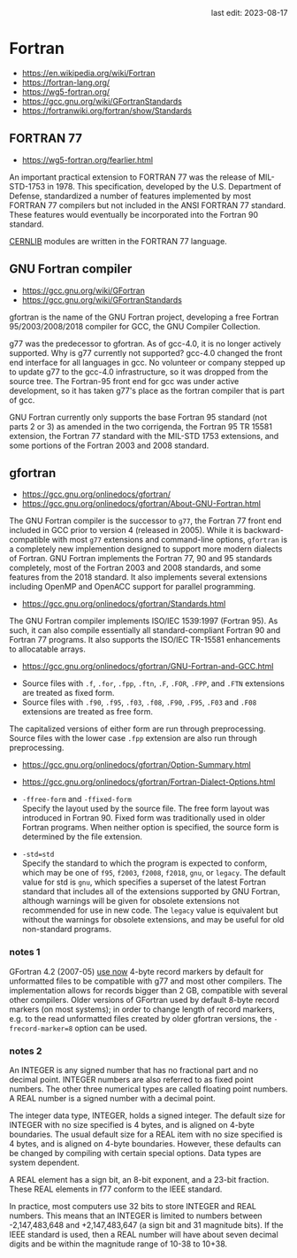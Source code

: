 <p align="right">last edit: 2023-08-17</p>

# Fortran
* https://en.wikipedia.org/wiki/Fortran
* https://fortran-lang.org/
* https://wg5-fortran.org/
* https://gcc.gnu.org/wiki/GFortranStandards
* https://fortranwiki.org/fortran/show/Standards

## FORTRAN 77
* https://wg5-fortran.org/fearlier.html

An important practical extension to FORTRAN 77 was the release of MIL-STD-1753
in 1978. This specification, developed by the U.S. Department of Defense,
standardized a number of features implemented by most FORTRAN 77 compilers but
not included in the ANSI FORTRAN 77 standard. These features would eventually be
incorporated into the Fortran 90 standard.

[CERNLIB](https://en.wikipedia.org/wiki/CERN_Program_Library) modules are
written in the FORTRAN 77 language.

## GNU Fortran compiler
* https://gcc.gnu.org/wiki/GFortran
* https://gcc.gnu.org/wiki/GFortranStandards

gfortran is the name of the GNU Fortran project, developing a free Fortran
95/2003/2008/2018 compiler for GCC, the GNU Compiler Collection.

g77 was the predecessor to gfortran. As of gcc-4.0, it is no longer actively
supported. Why is g77 currently not supported? gcc-4.0 changed the front end
interface for all languages in gcc. No volunteer or company stepped up to update
g77 to the gcc-4.0 infrastructure, so it was dropped from the source tree. The
Fortran-95 front end for gcc was under active development, so it has taken g77's
place as the fortran compiler that is part of gcc.

GNU Fortran currently only supports the base Fortran 95 standard (not parts 2 or
3) as amended in the two corrigenda, the Fortran 95 TR 15581 extension, the
Fortran 77 standard with the MIL-STD 1753 extensions, and some portions of the
Fortran 2003 and 2008 standard.

## gfortran
* https://gcc.gnu.org/onlinedocs/gfortran/
* https://gcc.gnu.org/onlinedocs/gfortran/About-GNU-Fortran.html

The GNU Fortran compiler is the successor to `g77`, the Fortran 77 front end
included in GCC prior to version 4 (released in 2005). While it is
backward-compatible with most `g77` extensions and command-line options,
`gfortran` is a completely new implemention designed to support more modern
dialects of Fortran. GNU Fortran implements the Fortran 77, 90 and 95 standards
completely, most of the Fortran 2003 and 2008 standards, and some features from
the 2018 standard. It also implements several extensions including OpenMP and
OpenACC support for parallel programming.

* https://gcc.gnu.org/onlinedocs/gfortran/Standards.html

The GNU Fortran compiler implements ISO/IEC 1539:1997 (Fortran 95). As such, it
can also compile essentially all standard-compliant Fortran 90 and Fortran 77
programs. It also supports the ISO/IEC TR-15581 enhancements to allocatable
arrays.

* https://gcc.gnu.org/onlinedocs/gfortran/GNU-Fortran-and-GCC.html

- Source files with `.f`, `.for`, `.fpp`, `.ftn`, `.F`, `.FOR`, `.FPP`, and
`.FTN` extensions are treated as fixed form.
- Source files with `.f90`, `.f95`, `.f03`, `.f08`, `.F90`, `.F95`, `.F03` and
`.F08` extensions are treated as free form.

The capitalized versions of either form are run through preprocessing. Source
files with the lower case `.fpp` extension are also run through preprocessing.

* https://gcc.gnu.org/onlinedocs/gfortran/Option-Summary.html
* https://gcc.gnu.org/onlinedocs/gfortran/Fortran-Dialect-Options.html

* `-ffree-form` and `-ffixed-form`<br />
Specify the layout used by the source file. The free form layout was introduced
in Fortran 90. Fixed form was traditionally used in older Fortran programs. When
neither option is specified, the source form is determined by the file
extension.

* `-std=std`<br />
Specify the standard to which the program is expected to conform, which may be
one of `f95`, `f2003`, `f2008`, `f2018`, `gnu`, or `legacy`. The default value
for std is `gnu`, which specifies a superset of the latest Fortran standard that
includes all of the extensions supported by GNU Fortran, although warnings will
be given for obsolete extensions not recommended for use in new code. The
`legacy` value is equivalent but without the warnings for obsolete extensions,
and may be useful for old non-standard programs.

### notes 1
GFortran 4.2 (2007-05) [use
now](https://gcc.gnu.org/wiki/GFortran/News#gfortran_4.2) 4-byte record markers
by default for unformatted files to be compatible with g77 and most other
compilers. The implementation allows for records bigger than 2 GB, compatible
with several other compilers. Older versions of GFortran used by default 8-byte
record markers (on most systems); in order to change length of record markers,
e.g. to the read unformatted files created by older gfortran versions, the
`-frecord-marker=8` option can be used.


### notes 2
An INTEGER is any signed number that has no fractional part and no decimal
point. INTEGER numbers are also referred to as fixed point numbers. The other
three numerical types are called floating point numbers. A REAL number is a
signed number with a decimal point.

The integer data type, INTEGER, holds a signed integer. The default size for
INTEGER with no size specified is 4 bytes, and is aligned on 4-byte boundaries.
The usual default size for a REAL item with no size specified is 4 bytes, and is
aligned on 4-byte boundaries. However, these defaults can be changed by
compiling with certain special options. Data types are system dependent.

A REAL element has a sign bit, an 8-bit exponent, and a 23-bit fraction. These
REAL elements in f77 conform to the IEEE standard.

In practice, most computers use 32 bits to store INTEGER and REAL numbers. This
means that an INTEGER is limited to numbers between -2,147,483,648 and
+2,147,483,647 (a sign bit and 31 magnitude bits). If the IEEE standard is used,
then a REAL number will have about seven decimal digits and be within the
magnitude range of 10-38 to 10+38.
